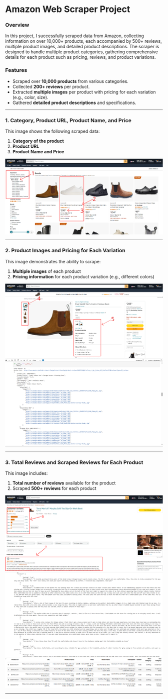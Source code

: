 # Amazon Web Scraper Project

### Overview
In this project, I successfully scraped data from Amazon, collecting information on over 10,000+ products, each accompanied by 500+ reviews, multiple product images, and detailed product descriptions. The scraper is designed to handle multiple product categories, gathering comprehensive details for each product such as pricing, reviews, and product variations.

### Features
- Scraped over **10,000 products** from various categories.
- Collected **200+ reviews** per product.
- Extracted **multiple images** per product with pricing for each variation (e.g., color, size).
- Gathered **detailed product descriptions** and specifications.

---

### 1. Category, Product URL, Product Name, and Price

This image shows the following scraped data:
1. **Category of the product** 
2. **Product URL**
3. **Product Name and Price**

![Image 1](./Assets/Home%20Page%20Scrap.png)

---

### 2. Product Images and Pricing for Each Variation

This image demonstrates the ability to scrape:
1. **Multiple images** of each product
2. **Pricing information** for each product variation (e.g., different colors)

![Image 2](.\Assets\Product%20Page.png)
![Image 4](.\Assets\Product%20info.png)

---

### 3. Total Reviews and Scraped Reviews for Each Product

This image includes:
1. **Total number of reviews** available for the product
2. Scraped **500+ reviews** for each product

![Image 3](.\Assets\Reveiw%20Page.png)
![Image 6](.\Assets\Reveiews.png)
![Image 5](.\Assets\sql.png)


---


